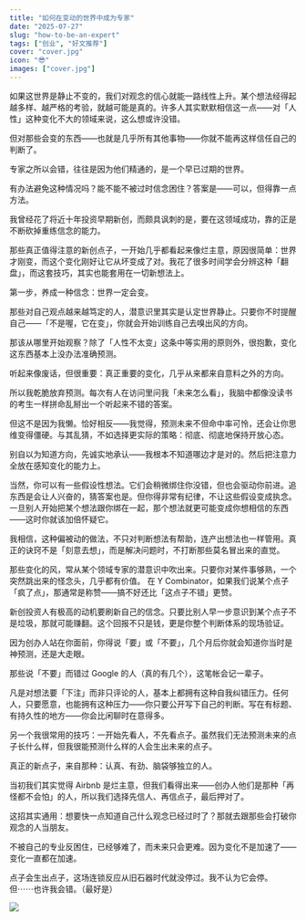```yaml
---
title: "如何在变动的世界中成为专家"
date: "2025-07-27"
slug: "how-to-be-an-expert"
tags: ["创业", "好文推荐"]
cover: "cover.jpg"
icon: "😎"
images: ["cover.jpg"]
---
```

如果这世界是静止不变的，我们对观念的信心就能一路线性上升。某个想法经得起越多样、越严格的考验，就越可能是真的。许多人其实默默相信这一点——对「人性」这种变化不大的领域来说，这么想或许没错。



但对那些会变的东西——也就是几乎所有其他事物——你就不能再这样信任自己的判断了。



专家之所以会错，往往是因为他们精通的，是一个早已过期的世界。



有办法避免这种情况吗？能不能不被过时信念困住？答案是——可以，但得靠一点方法。



我曾经花了将近十年投资早期新创，而颇具讽刺的是，要在这领域成功，靠的正是不断砍掉重练信念的能力。



那些真正值得注意的新创点子，一开始几乎都看起来像烂主意，原因很简单：世界才刚变，而这个变化刚好让它从坏变成了对。我花了很多时间学会分辨这种「翻盘」，而这套技巧，其实也能套用在一切新想法上。



第一步，养成一种信念：世界一定会变。



那些对自己观点越来越笃定的人，潜意识里其实是认定世界静止。只要你不时提醒自己——「不是喔，它在变」，你就会开始训练自己去嗅出风的方向。



那该从哪里开始观察？除了「人性不太变」这条中等实用的原则外，很抱歉，变化这东西基本上没办法准确预测。



听起来像废话，但很重要：真正重要的变化，几乎从来都来自意料之外的方向。



所以我乾脆放弃预测。每次有人在访问里问我「未来怎么看」，我脑中都像没读书的考生一样拼命乱掰出一个听起来不错的答案。



但这不是因为我懒。恰好相反——我觉得，预测未来不但命中率可怜，还会让你思维变得僵硬。与其乱猜，不如选择更实际的策略：彻底、彻底地保持开放心态。



别自以为知道方向，先诚实地承认——我根本不知道哪边才是对的。然后把注意力全放在感知变化的能力上。



当然，你可以有一些假设性想法。它们会稍微绑住你没错，但也会驱动你前进。追东西是会让人兴奋的，猜答案也是。但你得非常有纪律，不让这些假设变成执念。
一旦别人开始把某个想法跟你绑在一起，那个想法就更可能变成你想相信的东西——这时你就该加倍怀疑它。



我相信，这种偏被动的做法，不只对判断想法有帮助，连产出想法也一样管用。真正的诀窍不是「刻意去想」，而是解决问题时，不打断那些莫名冒出来的直觉。



那些变化的风，常从某个领域专家的潜意识中吹出来。只要你对某件事够熟，一个突然跳出来的怪念头，几乎都有价值。
在 Y Combinator，如果我们说某个点子「疯了点」，那通常是称赞——搞不好还比「这点子不错」更赞。



新创投资人有极高的动机要刷新自己的信念。只要比别人早一步意识到某个点子不是垃圾，那就可能赚翻。这个回报不只是钱，更是你整个判断体系的现场验证。



因为创办人站在你面前，你得说「要」或「不要」，几个月后你就会知道你当时是神预测，还是大走眼。



那些说「不要」而错过 Google 的人（真的有几个），这笔帐会记一辈子。



凡是对想法要「下注」而非只评论的人，基本上都拥有这种自我纠错压力。任何人，只要愿意，也能拥有这种压力——你只要公开写下自己的判断。写在有标题、有持久性的地方——你会比闲聊时在意得多。



另一个我很常用的技巧：一开始先看人，不先看点子。虽然我们无法预测未来的点子长什么样，但我很能预测什么样的人会生出未来的点子。



真正的新点子，来自那种：认真、有劲、脑袋够独立的人。



当初我们其实觉得 Airbnb 是烂主意，但我们看得出来——创办人他们是那种「再怪都不会怕」的人，所以我们选择先信人、再信点子，最后押对了。



这招其实通用：想要快一点知道自己什么观念已经过时了？那就去跟那些会打破你观念的人当朋友。



不被自己的专业反困住，已经够难了，而未来只会更难。因为变化不是加速了——变化一直都在加速。



点子会生出点子，这场连锁反应从旧石器时代就没停过。我不认为它会停。
但⋯⋯也许我会错。（最好是）




![](https://prod-files-secure.s3.us-west-2.amazonaws.com/112d0858-5090-4d34-a606-b75eb8d65fd2/46476355-9cf3-4e99-9b7a-3531bc426380/1000202064.png?X-Amz-Algorithm=AWS4-HMAC-SHA256&X-Amz-Content-Sha256=UNSIGNED-PAYLOAD&X-Amz-Credential=ASIAZI2LB466VDEPUWOT%2F20250928%2Fus-west-2%2Fs3%2Faws4_request&X-Amz-Date=20250928T144259Z&X-Amz-Expires=3600&X-Amz-Security-Token=IQoJb3JpZ2luX2VjEDYaCXVzLXdlc3QtMiJHMEUCIQDgwW91Iq0uOPbmXNt8p7i2%2BMGO0eIsbj5fnXgqHsD%2B9gIgBUPFcEe%2FD%2FIAelivTUOZR%2BnPQ%2F1NXLSChe9f534F12EqiAQIvv%2F%2F%2F%2F%2F%2F%2F%2F%2F%2FARAAGgw2Mzc0MjMxODM4MDUiDMBngC%2F%2BtEcPHTIQByrcAwoeO1gIpx6upz1xlM9esNaS3jmxoc7iV7gPVOzp098QQIkP2UIq39fmNuqCOY%2FOiEQT9NupU7HZGg4rWhJwiq1NHnakDQKW7i4z4KhI5aes9Y%2B9Xo2KbDNHhR1lr9%2FwU8iRKO4XRo%2ByVAcINwGdv%2FlbJy%2Fq7SxRYmj4ew%2Fd8GVUkkpUvOL%2BiLpiIP%2B8iEECykkr6YxSMAmet0YIW4%2FiaH8S5x9lAKdVIJR5BGZmbPYCpixD6T1P2hmqj2P6Pep7WvFAZm2TeNN1WaITTVrwJ0AaPD0yRyd967LhQJ73H4nDVuhEQf3LNNaalq41hMcoIY0h7NQVl9w678YSnO84eZOrpDfRKqxBkW59UP3vofqRul6sPAAEGtmpT03%2FIFltdPP1mnm%2FFU%2FNhA2yVB2I7OcrANNE25RLCnMom26di%2BxwY1SUxg%2FxDwZiUpUEGIP4m6l%2FfXSZhaoutqDl5nEI4pH9XdnZRmpu1XCy1FIXHu07FvGxmu3IMHDu8UhoHkypQRR1oMHzd%2BamWnto4AGOTx0nWDdOVFnG0SzRUBfER9BE9cT%2F78u5bNpJ6IkYWsByAX29xpZSneH8Hry2XQwDwwzmyD2n326iWBiW1GuIAKJFdr2hvC2Oti%2FipzAKMJvv5MYGOqUBSf8A0kN1a8HNe9auBQwS2bK%2BbsSi2GcYSUiRerjzAD8k85b%2FNVH3uFtKCboRAsW4o22DCKtbil07Sqzw33L2xaIuVIXn3kTIqN%2FOVBm8XG4G4hjbsxrAt%2FQA7s7ePSxminyUtqhnYXVErV3nIu3QXyjODgaG3unEWEFcfGQfyeufOJ9MODRTnMgr5uQR7gkHY%2FowpBiaFzfoSIVAw7SWBfRF4lQH&X-Amz-Signature=018f961e0cc21217d1eb6da8804cd80941fff95eb10b08864ef3ba608fdcc643&X-Amz-SignedHeaders=host&x-amz-checksum-mode=ENABLED&x-id=GetObject)

